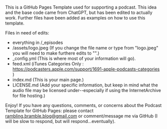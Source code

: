 This is a GitHub Pages Template used for supporting a podcast.
This idea and the base code came from ChatGPT, but has been edited to actually work.
Further files have been added as examples on how to use this template.

Files in need of edits:
- everything in /_episodes
- /assets/logo.jpeg (If you change the file name or type from "logo.jpeg" you will need to make furthere edits to "".)
- _config.yml (This is where most of your information will go).
- feed.xml (iTunes Categories Only : https://podcasters.apple.com/support/1691-apple-podcasts-categories )
- index.md (This is your main page.)
- LICENSE.md (Add your specific information, but keep in mind what the audio file may be licensed under--especially if using the InternetArchive for file hosting.)

Enjoy!
If you have any questions, comments, or concerns about the Podcast Template for GitHub Pages: please contact rambling.bramble.blog@gmail.com or comment/message me via GitHub (I will be slow to respond, but will respond...eventually).
